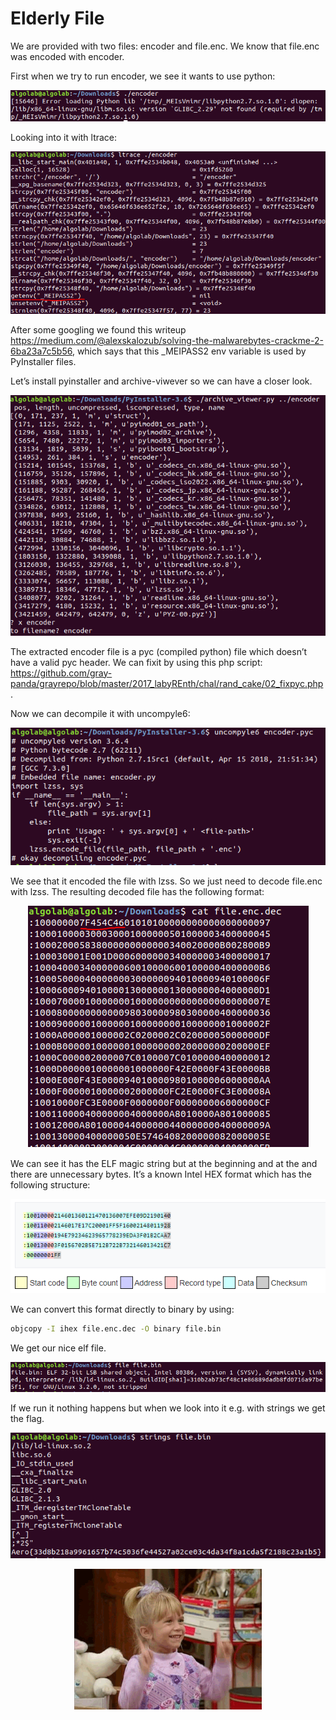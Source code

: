 # Elderly File 

We are provided with two files: encoder and file.enc. We know that file.enc was encoded with encoder.

First when we try to run encoder, we see it wants to use python:
<p align="center">
  <img src="https://github.com/dneubrandt/ctf/blob/master/aero_ctf_2020/elderly_file/imgs/image1.png">
</p>

Looking into it with ltrace:
<p align="center">
  <img src="https://github.com/dneubrandt/ctf/blob/master/aero_ctf_2020/elderly_file/imgs/image4.png">
</p>

After some googling we found this writeup https://medium.com/@alexskalozub/solving-the-malwarebytes-crackme-2-6ba23a7c5b56, which says that this _MEIPASS2 env variable is used by PyInstaller files.

Let’s install pyinstaller and archive-viwever so we can have a closer look.
<p align="center">
  <img src="https://github.com/dneubrandt/ctf/blob/master/aero_ctf_2020/elderly_file/imgs/image7.png">
</p>

The extracted encoder file is a pyc (compiled python) file which doesn’t have a valid pyc header. We can fixit by using this php script: https://github.com/gray-panda/grayrepo/blob/master/2017_labyREnth/chal/rand_cake/02_fixpyc.php.

Now we can decompile it with uncompyle6:
<p align="center">
  <img src="https://github.com/dneubrandt/ctf/blob/master/aero_ctf_2020/elderly_file/imgs/image8.png">
</p>

We see that it encoded the file with lzss. So we just need to decode file.enc with lzss.
The resulting decoded file has the following format:

<p align="center">
  <img src="https://github.com/dneubrandt/ctf/blob/master/aero_ctf_2020/elderly_file/imgs/image3.png">
</p>

We can see it has the ELF magic string but at the beginning and at the and there are unnecessary bytes. It’s a known Intel HEX format which has the following structure:
<p align="center">
  <img src="https://github.com/dneubrandt/ctf/blob/master/aero_ctf_2020/elderly_file/imgs/image6.png">
</p>

We can convert this format directly to binary by using:
```bash
objcopy -I ihex file.enc.dec -O binary file.bin
```

We get our nice elf file.
<p align="center">
  <img src="https://github.com/dneubrandt/ctf/blob/master/aero_ctf_2020/elderly_file/imgs/image2.png">
</p>

If we run it nothing happens but when we look into it e.g. with strings we get the flag.
<p align="center">
  <img src="https://github.com/dneubrandt/ctf/blob/master/aero_ctf_2020/elderly_file/imgs/image5.png">
</p>

<p align="center">
  <img width="300" src="https://github.com/dneubrandt/ctf/blob/master/aero_ctf_2020/elderly_file/imgs/image9.gif">
</p>
